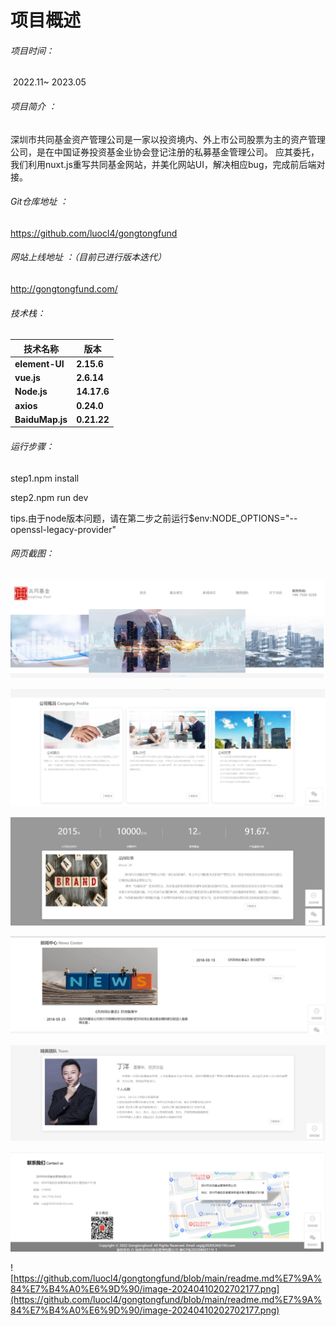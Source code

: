 # 项目概述

###### 项目时间：

​	2022.11~ 2023.05 

###### 项目简介 ：

​	    深圳市共同基金资产管理公司是一家以投资境内、外上市公司股票为主的资产管理公司，是在中国证券投资基金业协会登记注册的私募基金管理公司。    应其委托，我们利用nuxt.js重写共同基金网站，并美化网站UI，解决相应bug，完成前后端对接。

######  Git仓库地址 ：

https://github.com/luocl4/gongtongfund

######  网站上线地址 ：（目前已进行版本迭代）

http://gongtongfund.com/

######  技术栈：

| **技术名称**    | **版本**    |
| --------------- | ----------- |
| **element-UI**  | **2.15.6**  |
| **vue.js**      | **2.6.14**  |
| **Node.js**     | **14.17.6** |
| **axios**       | **0.24.0**  |
| **BaiduMap.js** | **0.21.22** |

###### 运行步骤：

step1.npm install

step2.npm run dev

tips.由于node版本问题，请在第二步之前运行$env:NODE_OPTIONS="--openssl-legacy-provider"

###### 网页截图：

![image-20240410202431561](https://github.com/luocl4/gongtongfund/blob/main/readme.md%E7%9A%84%E7%B4%A0%E6%9D%90/image-20240410202431561.png)

![image-20240410202547043](https://github.com/luocl4/gongtongfund/blob/main/readme.md%E7%9A%84%E7%B4%A0%E6%9D%90/image-20240410202547043.png)

![image-20240410202602315](https://github.com/luocl4/gongtongfund/blob/main/readme.md%E7%9A%84%E7%B4%A0%E6%9D%90/image-20240410202602315.png)

![image-20240410202611849](https://github.com/luocl4/gongtongfund/blob/main/readme.md%E7%9A%84%E7%B4%A0%E6%9D%90/image-20240410202611849.png)

![image-20240410202621398](https://github.com/luocl4/gongtongfund/blob/main/readme.md%E7%9A%84%E7%B4%A0%E6%9D%90/image-20240410202621398.png)

![image-20240410202631550](https://github.com/luocl4/gongtongfund/blob/main/readme.md%E7%9A%84%E7%B4%A0%E6%9D%90/image-20240410202631550.png)

![https://github.com/luocl4/gongtongfund/blob/main/readme.md%E7%9A%84%E7%B4%A0%E6%9D%90/image-20240410202702177.png](https://github.com/luocl4/gongtongfund/blob/main/readme.md%E7%9A%84%E7%B4%A0%E6%9D%90/image-20240410202702177.png)

